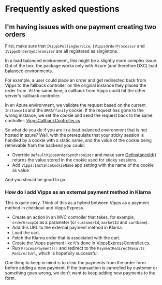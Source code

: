 <!-- START_METADATA
---
title: Optimizely FAQ
sidebar_label: FAQ
sidebar_position: 60
pagination_next: null
pagination_prev: null
---
END_METADATA -->

# Frequently asked questions

## I'm having issues with one payment creating two orders

First, make sure that `IVippsPollingService`, `IVippsOrderProcessor` and `IVippsOrderSynchronizer` are all registered as singletons.

In a load balanced environment, this might be a slightly more complex issue. Out of the box, the package works only with Azure (and therefore DXC) load balanced environments.

For example, a user could place an order and get redirected back from Vipps to the fallback controller on the original instance they placed the order from.
At the same time, a callback from Vipps could hit the other server's callback controller.

In an Azure environment, we validate the request based on the current `InstanceId` and the `ARRAffinity` cookie.
If the request has gone to the wrong instance, we set the cookie and send the request back to the same controller. [VippsCallbackController.cs](https://github.com/vippsas/vipps-episerver/tree/master/src/Vipps/Controllers/VippsCallbackController.cs#L97)

So what do you do if you are in a load balanced environment that is not hosted in azure?
Well, with the prerequisite that your sticky session is handled by a cookie with a static name, and the value of the cookie being retrievable from the backend you could:

* Override `DefaultVippsOrderSynchronizer` and make sure [GetInstanceId()](https://github.com/vippsas/vipps-episerver/tree/master/src/Vipps/Services/DefaultVippsOrderSynchronizer.cs#L132) returns the value stored in the cookie used for sticky sessions.
* Add `Vipps:InstanceCookieName` app setting with the name of the cookie as value

And you should be good to go.

### How do I add Vipps as an external payment method in Klarna

This is quite easy. Think of this as a hybrid between Vipps as a payment method in checkout and Vipps Express.

* Create an action in an MVC controller that takes, for example, `orderGroupId` as a parameter (or `customerId`, `marketId` and `cartName`).
* Add this URL to the external payment method in Klarna.
* Load the cart.
* Fetch the Klarna order that is associated with the cart.
* Create the Vipps payment like it's done in [VippsExpressController.cs](https://github.com/vippsas/vipps-episerver/tree/master/src/Vipps/Controllers/VippsExpressController.cs#L95).
* Run `ProcessPayments()` and redirect to the `PaymentRedirectResults` `RedirectUrl`, which is hopefully successful.

One thing to keep in mind is to clear the payments from the order form before adding a new payment. If the transaction is cancelled by customer or something goes wrong, we don't want to keep adding new payments to the form.
